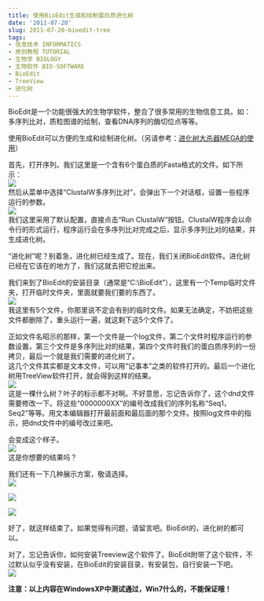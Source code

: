 ```yaml
---
title: 使用BioEdit生成和绘制蛋白质进化树
date: '2011-07-20'
slug: 2011-07-20-bioedit-tree
tags:
- 信息技术 INFORMATICS
- 原创教程 TUTORIAL
- 生物学 BIOLOGY
- 生物软件 BIO-SOFTWARE
- BioEdit
- TreeView
- 进化树
---
```



BioEdit是一个功能很强大的生物学软件，整合了很多常用的生物信息工具。如：多序列比对，质粒图谱的绘制，查看DNA序列的酶切位点等等。

使用BioEdit可以方便的生成和绘制进化树。（另请参考：[进化树大杀器MEGA的使用](http://bio-spring.top/mega6-constructing-a-phylogenetic-tree-on-multiple-sequences/)）

首先，打开序列。我们这里是一个含有6个蛋白质的Fasta格式的文件。如下所示：  
![](https://cloudfs-spring.oss-cn-qingdao.aliyuncs.com/bio_spring_uploads/2011/07/menu.png)  
然后从菜单中选择“ClustalW多序列比对”，会弹出下一个对话框，设置一些程序运行的参数。  
![](https://cloudfs-spring.oss-cn-qingdao.aliyuncs.com/bio_spring_uploads/2011/07/para.png)  
我们这里采用了默认配置，直接点击“Run
ClustalW”按钮。ClustalW程序会以命令行的形式运行，程序运行会在多序列比对完成之后，显示多序列比对的结果，并生成进化树。

“进化树”呢？别着急，进化树已经生成了。现在，我们关闭BioEdit软件。进化树已经在它该在的地方了，我们这就去把它挖出来。

我们来到了BioEdit的安装目录（通常是“C:\\BioEdit”），这里有一个Temp临时文件夹，打开临时文件夹，里面就要我们要的东西了。  
![](https://cloudfs-spring.oss-cn-qingdao.aliyuncs.com/bio_spring_uploads/2011/07/output.png)  
我这里有5个文件，你那里说不定会有别的临时文件。如果无法确定，不妨把这些文件都删除了，重头运行一遍，就这剩下这5个文件了。

正如文件名昭示的那样，第一个文件是一个log文件，第二个文件时程序运行的参数设置，第三个文件是多序列比对的结果，第四个文件时我们的蛋白质序列的一份拷贝，最后一个就是我们需要的进化树了。  
这几个文件其实都是文本文件，可以用“记事本”之类的软件打开的。最后一个进化树用TreeView软件打开，就会得到这样的结果。  
![](https://cloudfs-spring.oss-cn-qingdao.aliyuncs.com/bio_spring_uploads/2011/07/tree.png)  
这是一棵什么树？叶子的标示都不对啊。不好意思，忘记告诉你了，这个dnd文件需要修改一下。将这些“0000000XX”的编号改成我们的序列名称“Seq1，Seq2”等等。用文本编辑器打开最前面和最后面的那个文件。按照log文件中的指示，把dnd文件中的编号改过来吧。

会变成这个样子。  
![](https://cloudfs-spring.oss-cn-qingdao.aliyuncs.com/bio_spring_uploads/2011/07/4.png)  
这是你想要的结果吗？

我们还有一下几种展示方案，敬请选择。  
![](https://cloudfs-spring.oss-cn-qingdao.aliyuncs.com/bio_spring_uploads/2011/07/1.png)

![](https://cloudfs-spring.oss-cn-qingdao.aliyuncs.com/bio_spring_uploads/2011/07/2.png)

![](https://cloudfs-spring.oss-cn-qingdao.aliyuncs.com/bio_spring_uploads/2011/07/3.png)

好了，就这样结束了。如果觉得有问题，请留言吧。BioEdit的，进化树的都可以。

对了，忘记告诉你，如何安装Treeview这个软件了。BioEdit附带了这个软件，不过默认似乎没有安装，在BioEdit的安装目录，有安装包，自行安装一下吧。  
![](https://cloudfs-spring.oss-cn-qingdao.aliyuncs.com/bio_spring_uploads/2011/07/soft.png)

**注意：以上内容在WindowsXP中测试通过，Win7什么的，不能保证哦！**
